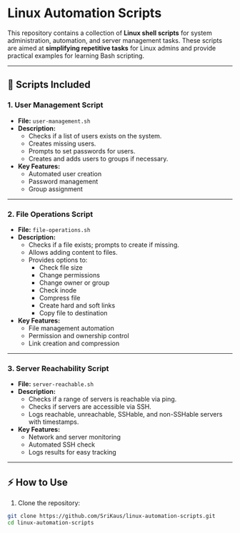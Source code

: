 
# Linux Automation Scripts

This repository contains a collection of **Linux shell scripts** for system administration, automation, and server management tasks. These scripts are aimed at **simplifying repetitive tasks** for Linux admins and provide practical examples for learning Bash scripting.

---

## 📝 Scripts Included

### 1. User Management Script
- **File:** `user-management.sh`
- **Description:**  
  - Checks if a list of users exists on the system.  
  - Creates missing users.  
  - Prompts to set passwords for users.  
  - Creates and adds users to groups if necessary.  
- **Key Features:**  
  - Automated user creation  
  - Password management  
  - Group assignment  

---

### 2. File Operations Script
- **File:** `file-operations.sh`
- **Description:**  
  - Checks if a file exists; prompts to create if missing.  
  - Allows adding content to files.  
  - Provides options to:  
    - Check file size  
    - Change permissions  
    - Change owner or group  
    - Check inode  
    - Compress file  
    - Create hard and soft links  
    - Copy file to destination  
- **Key Features:**  
  - File management automation  
  - Permission and ownership control  
  - Link creation and compression  

---

### 3. Server Reachability Script
- **File:** `server-reachable.sh`
- **Description:**  
  - Checks if a range of servers is reachable via ping.  
  - Checks if servers are accessible via SSH.  
  - Logs reachable, unreachable, SSHable, and non-SSHable servers with timestamps.  
- **Key Features:**  
  - Network and server monitoring  
  - Automated SSH check  
  - Logs results for easy tracking  

---

## ⚡ How to Use
1. Clone the repository:
```bash
git clone https://github.com/SriKaus/linux-automation-scripts.git
cd linux-automation-scripts

